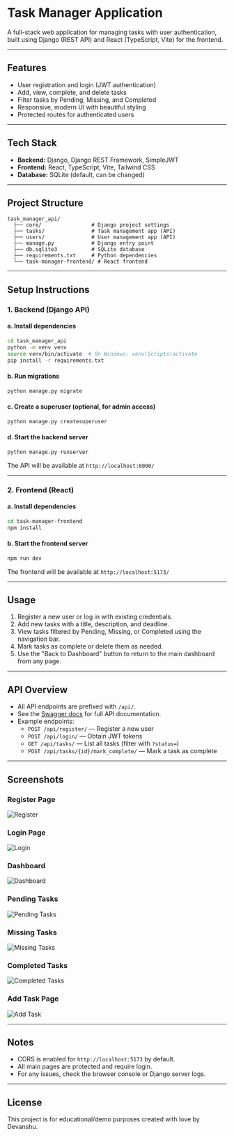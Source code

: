 # Task Manager Application

A full-stack web application for managing tasks with user authentication, built using Django (REST API) and React (TypeScript, Vite) for the frontend.

---

## Features
- User registration and login (JWT authentication)
- Add, view, complete, and delete tasks
- Filter tasks by Pending, Missing, and Completed
- Responsive, modern UI with beautiful styling
- Protected routes for authenticated users

---

## Tech Stack
- **Backend:** Django, Django REST Framework, SimpleJWT
- **Frontend:** React, TypeScript, Vite, Tailwind CSS
- **Database:** SQLite (default, can be changed)

---

## Project Structure

```
task_manager_api/
  ├── core/                # Django project settings
  ├── tasks/               # Task management app (API)
  ├── users/               # User management app (API)
  ├── manage.py            # Django entry point
  ├── db.sqlite3           # SQLite database
  ├── requirements.txt     # Python dependencies
  └── task-manager-frontend/ # React frontend
```

---

## Setup Instructions

### 1. Backend (Django API)

#### a. Install dependencies
```bash
cd task_manager_api
python -m venv venv
source venv/bin/activate  # On Windows: venv\Scripts\activate
pip install -r requirements.txt
```

#### b. Run migrations
```bash
python manage.py migrate
```

#### c. Create a superuser (optional, for admin access)
```bash
python manage.py createsuperuser
```

#### d. Start the backend server
```bash
python manage.py runserver
```

The API will be available at `http://localhost:8000/`

---

### 2. Frontend (React)

#### a. Install dependencies
```bash
cd task-manager-frontend
npm install
```

#### b. Start the frontend server
```bash
npm run dev
```

The frontend will be available at `http://localhost:5173/`

---

## Usage

1. Register a new user or log in with existing credentials.
2. Add new tasks with a title, description, and deadline.
3. View tasks filtered by Pending, Missing, or Completed using the navigation bar.
4. Mark tasks as complete or delete them as needed.
5. Use the "Back to Dashboard" button to return to the main dashboard from any page.

---

## API Overview

- All API endpoints are prefixed with `/api/`.
- See the [Swagger docs](http://localhost:8000/swagger/) for full API documentation.
- Example endpoints:
  - `POST /api/register/` — Register a new user
  - `POST /api/login/` — Obtain JWT tokens
  - `GET /api/tasks/` — List all tasks (filter with `?status=`)
  - `POST /api/tasks/{id}/mark_complete/` — Mark a task as complete

---

## Screenshots

### Register Page
![Register](task-manager-frontend/screenshots/register.png)

### Login Page
![Login](task-manager-frontend/screenshots/login.png)

### Dashboard
![Dashboard](task-manager-frontend/screenshots/dashboard.png)

### Pending Tasks
![Pending Tasks](task-manager-frontend/screenshots/pending-tasks.png)

### Missing Tasks
![Missing Tasks](task-manager-frontend/screenshots/missing-tasks.png)

### Completed Tasks
![Completed Tasks](task-manager-frontend/screenshots/completed-tasks.png)

### Add Task Page
![Add Task](task-manager-frontend/screenshots/add-task.png)

---

## Notes
- CORS is enabled for `http://localhost:5173` by default.
- All main pages are protected and require login.
- For any issues, check the browser console or Django server logs.

---

## License
This project is for educational/demo purposes created with love by Devanshu. 